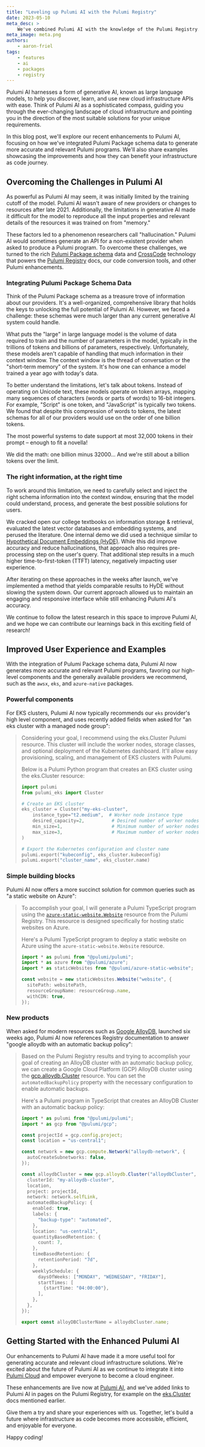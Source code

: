 ```yaml
---
title: "Leveling up Pulumi AI with the Pulumi Registry"
date: 2023-05-10
meta_desc: >
    We've combined Pulumi AI with the knowledge of the Pulumi Registry. These improvements enable Pulumi AI to generate more accurate infrastructure.
meta_image: meta.png
authors:
    - aaron-friel
tags:
    - features
    - ai
    - packages
    - registry
---
```


Pulumi AI harnesses a form of generative AI, known as large language models, to help you discover, learn, and use new cloud infrastructure APIs with ease. Think of Pulumi AI as a sophisticated compass, guiding you through the ever-changing landscape of cloud infrastructure and pointing you in the direction of the most suitable solutions for your unique requirements.

In this blog post, we'll explore our recent enhancements to Pulumi AI, focusing on how we've integrated Pulumi Package schema data to generate more accurate and relevant Pulumi programs. We'll also share examples showcasing the improvements and how they can benefit your infrastructure as code journey.

## Overcoming the Challenges in Pulumi AI

As powerful as Pulumi AI may seem, it was initially limited by the training cutoff of the model. Pulumi AI wasn't aware of new providers or changes to resources after late 2021. Additionally, the limitations in generative AI made it difficult for the model to reproduce all the input properties and relevant details of the resources it was trained on from "memory."

These factors led to a phenomenon researchers call "hallucination." Pulumi AI would sometimes generate an API for a non-existent provider when asked to produce a Pulumi program. To overcome these challenges, we turned to the rich [Pulumi Package schema](/docs/guides/pulumi-packages/schema/) data and [CrossCode](/crosscode/) technology that powers the [Pulumi Registry](/registry/) docs, our code conversion tools, and other Pulumi enhancements.

### Integrating Pulumi Package Schema Data

Think of the Pulumi Package schema as a treasure trove of information about our providers. It's a well-organized, comprehensive library that holds the keys to unlocking the full potential of Pulumi AI. However, we faced a challenge: these schemas were much larger than any current generative AI system could handle.

What puts the "large" in large language model is the volume of data required to train and the number of parameters in the model, typically in the trillions of tokens and billions of parameters, respectively. Unfortunately, these models aren't capable of handling that much information in their context window. The context window is the thread of conversation or the "short-term memory" of the system. It's how one can enhance a model trained a year ago with today's data.

To better understand the limitations, let's talk about tokens. Instead of operating on Unicode text, these models operate on token arrays, mapping many sequences of characters (words or parts of words) to 16-bit integers. For example, "Script" is one token, and "JavaScript" is typically two tokens. We found that despite this compression of words to tokens, the latest schemas for all of our providers would use on the order of one billion tokens.

The most powerful systems to date support at most 32,000 tokens in their prompt – enough to fit a novella!

We did the math: one billion minus 32000... And we're still about a billion tokens over the limit.

### The right information, at the right time

To work around this limitation, we need to carefully select and inject the right schema information into the context window, ensuring that the model could understand, process, and generate the best possible solutions for users.

We cracked open our college textbooks on information storage & retrieval, evaluated the latest vector databases and embedding systems, and perused the literature. One internal demo we did used a technique similar to [Hypothetical Document Embeddings (HyDE)](https://arxiv.org/abs/2212.10496). While this did improve accuracy and reduce hallucinations, that approach also requires pre-processing step on the user's query. That additional step results in a much higher time-to-first-token (TTFT) latency, negatively impacting user experience.

After iterating on these approaches in the weeks after launch, we've implemented a method that yields comparable results to HyDE without slowing the system down. Our current approach allowed us to maintain an engaging and responsive interface while still enhancing Pulumi AI's accuracy.

We continue to follow the latest research in this space to improve Pulumi AI, and we hope we can contribute our learnings back in this exciting field of research!

## Improved User Experience and Examples

With the integration of Pulumi Package schema data, Pulumi AI now generates more accurate and relevant Pulumi programs, favoring our high-level components and the generally available providers we recommend, such as the `awsx`, `eks`, and `azure-native` packages.

### Powerful components

For EKS clusters, Pulumi AI now typically recommends our `eks` provider's high level component, and uses recently added fields when asked for "an eks cluster with a managed node group":

> Considering your goal, I recommend using the eks.Cluster Pulumi resource. This cluster will include the worker nodes, storage classes, and optional deployment of the Kubernetes dashboard. It'll allow easy provisioning, scaling, and management of EKS clusters with Pulumi.
>
> Below is a Pulumi Python program that creates an EKS cluster using the eks.Cluster resource:
>
> ```python
> import pulumi
> from pulumi_eks import Cluster
>
> # Create an EKS cluster
> eks_cluster = Cluster("my-eks-cluster",
>     instance_type="t2.medium",  # Worker node instance type
>     desired_capacity=2,          # Desired number of worker nodes
>     min_size=1,                  # Minimum number of worker nodes
>     max_size=3,                  # Maximum number of worker nodes
> )
>
> # Export the Kubernetes configuration and cluster name
> pulumi.export("kubeconfig", eks_cluster.kubeconfig)
> pulumi.export("cluster_name", eks_cluster.name)
> ```

### Simple building blocks

Pulumi AI now offers a more succinct solution for common queries such as "a static website on Azure":

> To accomplish your goal, I will generate a Pulumi TypeScript program using the [`azure-static-website.Website`](/registry/packages/azure-static-website/api-docs/website/) resource from the Pulumi Registry. This resource is designed specifically for hosting static websites on Azure.
>
> Here's a Pulumi TypeScript program to deploy a static website on Azure using the `azure-static-website.Website` resource.
>
> ```ts
> import * as pulumi from "@pulumi/pulumi";
> import * as azure from "@pulumi/azure";
> import * as staticWebsites from "@pulumi/azure-static-website";
>
> const website = new staticWebsites.Website("website", {
>   sitePath: websitePath,
>   resourceGroupName: resourceGroup.name,
>   withCDN: true,
> });
> ```

### New products

When asked for modern resources such as [Google AlloyDB](https://cloud.google.com/alloydb), launched six weeks ago, Pulumi AI now references Registry documentation to answer "google alloydb with an automatic backup policy":

> Based on the Pulumi Registry results and trying to accomplish your goal of creating an AlloyDB cluster with an automatic backup policy, we can create a Google Cloud Platform (GCP) AlloyDB cluster using the [gcp.alloydb.Cluster](/registry/packages/gcp/api-docs/alloydb/cluster/) resource. You can set the `automatedBackupPolicy` property with the necessary configuration to enable automatic backups.
>
> Here's a Pulumi program in TypeScript that creates an AlloyDB Cluster with an automatic backup policy:
>
> ```typescript
> import * as pulumi from "@pulumi/pulumi";
> import * as gcp from "@pulumi/gcp";
>
> const projectId = gcp.config.project;
> const location = "us-central1";
>
> const network = new gcp.compute.Network("alloydb-network", {
>   autoCreateSubnetworks: false,
> });
>
> const alloydbCluster = new gcp.alloydb.Cluster("alloydbCluster", {
>   clusterId: "my-alloydb-cluster",
>   location,
>   project: projectId,
>   network: network.selfLink,
>   automatedBackupPolicy: {
>     enabled: true,
>     labels: {
>       "backup-type": "automated",
>     },
>     location: "us-central1",
>     quantityBasedRetention: {
>       count: 7,
>     },
>     timeBasedRetention: {
>       retentionPeriod: "7d",
>     },
>     weeklySchedule: {
>       daysOfWeeks: ["MONDAY", "WEDNESDAY", "FRIDAY"],
>       startTimes: [
>         {startTime: "04:00:00"},
>       ],
>     },
>   },
> });
>
> export const alloyDBClusterName = alloydbCluster.name;
> ```

## Getting Started with the Enhanced Pulumi AI

Our enhancements to Pulumi AI have made it a more useful tool for generating accurate and relevant cloud infrastructure solutions. We're excited about the future of Pulumi AI as we continue to integrate it into [Pulumi Cloud](https://app.pulumi.com) and empower everyone to become a cloud engineer.

These enhancements are live now at [Pulumi AI](/ai/), and we've added links to Pulumi AI in pages on the Pulumi Registry, for example on the [eks.Cluster](/registry/packages/eks/api-docs/cluster/) docs mentioned earlier.

Give them a try and share your experiences with us. Together, let's build a future where infrastructure as code becomes more accessible, efficient, and enjoyable for everyone.

Happy coding!
